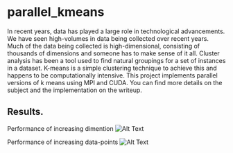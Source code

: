 # parallel_kmeans
In recent years, data has played a large role in technological advancements. We have seen high-volumes in data being collected over recent years. Much of the data being collected is high-dimensional, consisting of thousands of dimensions and someone has to make sense of it all. Cluster analysis has been a tool used to find natural groupings for a set of instances in a dataset. K-means is a simple clustering technique to achieve this and happens to be computationally intensive. This project implements parallel versions of k means using MPI and CUDA. You can find more details on the subject and the implementation on the writeup.

## Results.
Performance of increasing dimention
![Alt Text](https://github.com/kat-lego/parallel_kmeans/blob/master/images/dimenstion.png)

Performance of increasing data-points
![Alt Text](https://github.com/kat-lego/parallel_kmeans/blob/master/images/number%20of%20datapoints.png)

